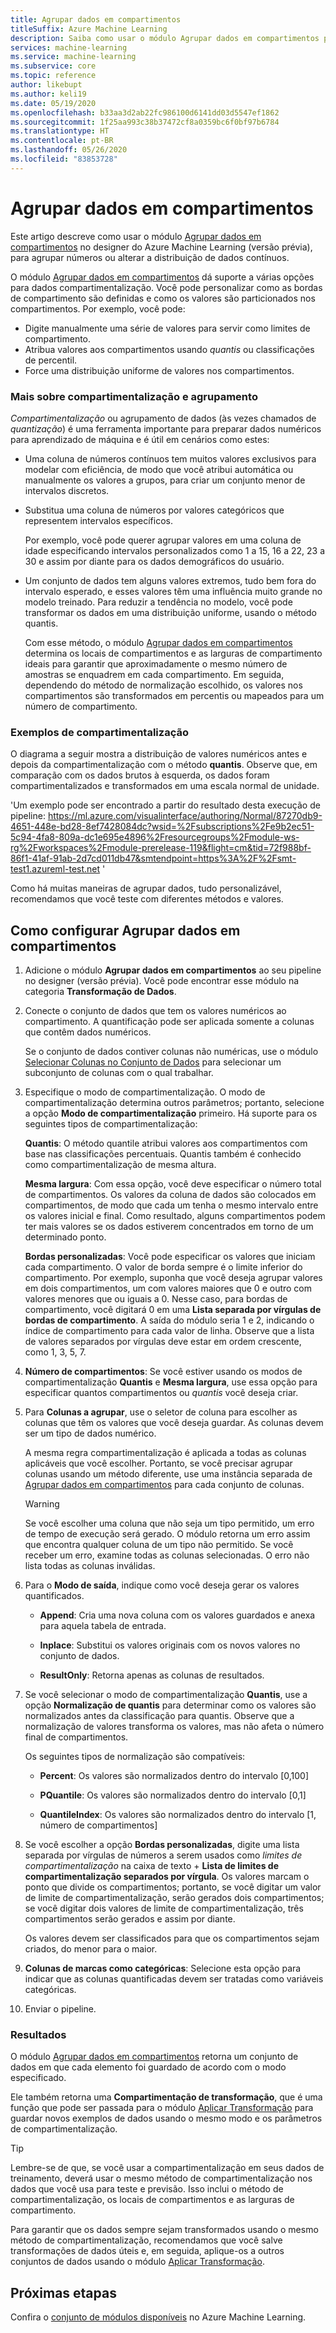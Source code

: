 ```yaml
---
title: Agrupar dados em compartimentos
titleSuffix: Azure Machine Learning
description: Saiba como usar o módulo Agrupar dados em compartimentos para agrupar números ou alterar a distribuição de dados contínuos.
services: machine-learning
ms.service: machine-learning
ms.subservice: core
ms.topic: reference
author: likebupt
ms.author: keli19
ms.date: 05/19/2020
ms.openlocfilehash: b33aa3d2ab22fc986100d6141dd03d5547ef1862
ms.sourcegitcommit: 1f25aa993c38b37472cf8a0359bc6f0bf97b6784
ms.translationtype: HT
ms.contentlocale: pt-BR
ms.lasthandoff: 05/26/2020
ms.locfileid: "83853728"
---
```

# <a name="group-data-into-bins"></a>Agrupar dados em compartimentos

Este artigo descreve como usar o módulo [Agrupar dados em compartimentos](group-data-into-bins.md) no designer do Azure Machine Learning (versão prévia), para agrupar números ou alterar a distribuição de dados contínuos.

O módulo [Agrupar dados em compartimentos](group-data-into-bins.md) dá suporte a várias opções para dados compartimentalização. Você pode personalizar como as bordas de compartimento são definidas e como os valores são particionados nos compartimentos. Por exemplo, você pode:  

+ Digite manualmente uma série de valores para servir como limites de compartimento.  
+ Atribua valores aos compartimentos usando *quantis* ou classificações de percentil.  
+ Force uma distribuição uniforme de valores nos compartimentos.  

### <a name="more-about-binning-and-grouping"></a>Mais sobre compartimentalização e agrupamento

*Compartimentalização* ou agrupamento de dados (às vezes chamados de *quantização*) é uma ferramenta importante para preparar dados numéricos para aprendizado de máquina e é útil em cenários como estes:

+ Uma coluna de números contínuos tem muitos valores exclusivos para modelar com eficiência, de modo que você atribui automática ou manualmente os valores a grupos, para criar um conjunto menor de intervalos discretos.

+ Substitua uma coluna de números por valores categóricos que representem intervalos específicos.

    Por exemplo, você pode querer agrupar valores em uma coluna de idade especificando intervalos personalizados como 1 a 15, 16 a 22, 23 a 30 e assim por diante para os dados demográficos do usuário.

+ Um conjunto de dados tem alguns valores extremos, tudo bem fora do intervalo esperado, e esses valores têm uma influência muito grande no modelo treinado. Para reduzir a tendência no modelo, você pode transformar os dados em uma distribuição uniforme, usando o método quantis.

    Com esse método, o módulo [Agrupar dados em compartimentos](group-data-into-bins.md) determina os locais de compartimentos e as larguras de compartimento ideais para garantir que aproximadamente o mesmo número de amostras se enquadrem em cada compartimento. Em seguida, dependendo do método de normalização escolhido, os valores nos compartimentos são transformados em percentis ou mapeados para um número de compartimento.

### <a name="examples-of-binning"></a>Exemplos de compartimentalização

O diagrama a seguir mostra a distribuição de valores numéricos antes e depois da compartimentalização com o método **quantis**. Observe que, em comparação com os dados brutos à esquerda, os dados foram compartimentalizados e transformados em uma escala normal de unidade.  

'Um exemplo pode ser encontrado a partir do resultado desta execução de pipeline: https://ml.azure.com/visualinterface/authoring/Normal/87270db9-4651-448e-bd28-8ef7428084dc?wsid=%2Fsubscriptions%2Fe9b2ec51-5c94-4fa8-809a-dc1e695e4896%2Fresourcegroups%2Fmodule-ws-rg%2Fworkspaces%2Fmodule-prerelease-119&flight=cm&tid=72f988bf-86f1-41af-91ab-2d7cd011db47&smtendpoint=https%3A%2F%2Fsmt-test1.azureml-test.net '

Como há muitas maneiras de agrupar dados, tudo personalizável, recomendamos que você teste com diferentes métodos e valores. 

## <a name="how-to-configure-group-data-into-bins"></a>Como configurar Agrupar dados em compartimentos

1. Adicione o módulo **Agrupar dados em compartimentos** ao seu pipeline no designer (versão prévia). Você pode encontrar esse módulo na categoria **Transformação de Dados**.

2. Conecte o conjunto de dados que tem os valores numéricos ao compartimento.  A quantificação pode ser aplicada somente a colunas que contêm dados numéricos. 

    Se o conjunto de dados contiver colunas não numéricas, use o módulo [Selecionar Colunas no Conjunto de Dados](select-columns-in-dataset.md) para selecionar um subconjunto de colunas com o qual trabalhar.

3. Especifique o modo de compartimentalização. O modo de compartimentalização determina outros parâmetros; portanto, selecione a opção **Modo de compartimentalização** primeiro. Há suporte para os seguintes tipos de compartimentalização:

    **Quantis**: O método quantile atribui valores aos compartimentos com base nas classificações percentuais. Quantis também é conhecido como compartimentalização de mesma altura.

    **Mesma largura**: Com essa opção, você deve especificar o número total de compartimentos. Os valores da coluna de dados são colocados em compartimentos, de modo que cada um tenha o mesmo intervalo entre os valores inicial e final. Como resultado, alguns compartimentos podem ter mais valores se os dados estiverem concentrados em torno de um determinado ponto.

    **Bordas personalizadas**: Você pode especificar os valores que iniciam cada compartimento. O valor de borda sempre é o limite inferior do compartimento.  Por exemplo, suponha que você deseja agrupar valores em dois compartimentos, um com valores maiores que 0 e outro com valores menores que ou iguais a 0. Nesse caso, para bordas de compartimento, você digitará 0 em uma **Lista separada por vírgulas de bordas de compartimento**. A saída do módulo seria 1 e 2, indicando o índice de compartimento para cada valor de linha. Observe que a lista de valores separados por vírgulas deve estar em ordem crescente, como 1, 3, 5, 7.

4. **Número de compartimentos**: Se você estiver usando os modos de compartimentalização **Quantis** e **Mesma largura**, use essa opção para especificar quantos compartimentos ou *quantis* você deseja criar.

5. Para **Colunas a agrupar**, use o seletor de coluna para escolher as colunas que têm os valores que você deseja guardar. As colunas devem ser um tipo de dados numérico.

    A mesma regra compartimentalização é aplicada a todas as colunas aplicáveis que você escolher. Portanto, se você precisar agrupar colunas usando um método diferente, use uma instância separada de [Agrupar dados em compartimentos](group-data-into-bins.md) para cada conjunto de colunas.

    > [!WARNING]
    > Se você escolher uma coluna que não seja um tipo permitido, um erro de tempo de execução será gerado. O módulo retorna um erro assim que encontra qualquer coluna de um tipo não permitido. Se você receber um erro, examine todas as colunas selecionadas. O erro não lista todas as colunas inválidas.

6. Para o **Modo de saída**, indique como você deseja gerar os valores quantificados.

      + **Append**: Cria uma nova coluna com os valores guardados e anexa para aquela tabela de entrada.

      + **Inplace**: Substitui os valores originais com os novos valores no conjunto de dados.

      + **ResultOnly**: Retorna apenas as colunas de resultados.

7. Se você selecionar o modo de compartimentalização **Quantis**, use a opção **Normalização de quantis** para determinar como os valores são normalizados antes da classificação para quantis. Observe que a normalização de valores transforma os valores, mas não afeta o número final de compartimentos.

    Os seguintes tipos de normalização são compatíveis:

    + **Percent**: Os valores são normalizados dentro do intervalo [0,100]

    + **PQuantile**: Os valores são normalizados dentro do intervalo [0,1]

    + **QuantileIndex**:  Os valores são normalizados dentro do intervalo [1, número de compartimentos]

8. Se você escolher a opção **Bordas personalizadas**, digite uma lista separada por vírgulas de números a serem usados como *limites de compartimentalização* na caixa de texto + **Lista de limites de compartimentalização separados por vírgula**.  Os valores marcam o ponto que divide os compartimentos; portanto, se você digitar um valor de limite de compartimentalização, serão gerados dois compartimentos; se você digitar dois valores de limite de compartimentalização, três compartimentos serão gerados e assim por diante.

    Os valores devem ser classificados para que os compartimentos sejam criados, do menor para o maior.

10. **Colunas de marcas como categóricas**: Selecione esta opção para indicar que as colunas quantificadas devem ser tratadas como variáveis categóricas.

11. Enviar o pipeline.

### <a name="results"></a>Resultados

O módulo [Agrupar dados em compartimentos](group-data-into-bins.md) retorna um conjunto de dados em que cada elemento foi guardado de acordo com o modo especificado. 

Ele também retorna uma **Compartimentação de transformação**, que é uma função que pode ser passada para o módulo [Aplicar Transformação](apply-transformation.md) para guardar novos exemplos de dados usando o mesmo modo e os parâmetros de compartimentalização.  

> [!TIP]
> Lembre-se de que, se você usar a compartimentalização em seus dados de treinamento, deverá usar o mesmo método de compartimentalização nos dados que você usa para teste e previsão. Isso inclui o método de compartimentalização, os locais de compartimentos e as larguras de compartimento. 
> 
> Para garantir que os dados sempre sejam transformados usando o mesmo método de compartimentalização, recomendamos que você salve transformações de dados úteis e, em seguida, aplique-os a outros conjuntos de dados usando o módulo [Aplicar Transformação](apply-transformation.md).

## <a name="next-steps"></a>Próximas etapas

Confira o [conjunto de módulos disponíveis](module-reference.md) no Azure Machine Learning. 
